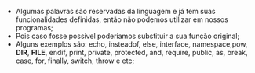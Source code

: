 * Algumas palavras são reservadas da linguagem e já tem suas funcionalidades definidas, então não podemos utilizar em nossos programas; 
* Pois caso fosse possível poderíamos substituir a sua função original; 
* Alguns exemplos são: echo, insteadof, else, interface, namespace,pow, __DIR__, __FILE__, endif, print, private, protected, and, require, public, as, break, case, for, finally, switch, throw e etc;